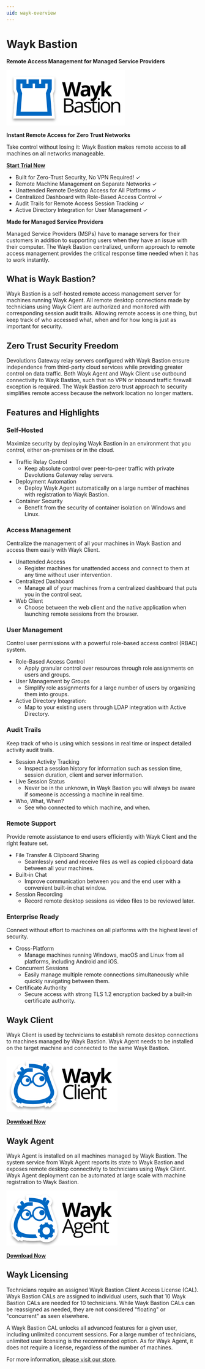 ```yaml
---
uid: wayk-overview
---
```


# Wayk Bastion

**Remote Access Management for Managed Service Providers**

![Image](../logos/wayk-bastion-color-shadow.svg)

**Instant Remote Access for Zero Trust Networks**

Take control without losing it: Wayk Bastion makes remote access to all machines on all networks manageable.

[**Start Trial Now**](https://wayk.devolutions.net/trial)

* Built for Zero-Trust Security, No VPN Required! ✓
* Remote Machine Management on Separate Networks ✓
* Unattended Remote Desktop Access for All Platforms ✓
* Centralized Dashboard with Role-Based Access Control ✓
* Audit Trails for Remote Access Session Tracking ✓
* Active Directory Integration for User Management ✓

**Made for Managed Service Providers**

Managed Service Providers (MSPs) have to manage servers for their customers in addition to supporting users when they have an issue with their computer. The Wayk Bastion centralized, uniform approach to remote access management provides the critical response time needed when it has to work instantly.

## What is Wayk Bastion?

Wayk Bastion is a self-hosted remote access management server for machines running Wayk Agent. All remote desktop connections made by technicians using Wayk Client are authorized and monitored with corresponding session audit trails. Allowing remote access is one thing, but keep track of who accessed what, when and for how long is just as important for security.

## Zero Trust Security Freedom

Devolutions Gateway relay servers configured with Wayk Bastion ensure independence from third-party cloud services while providing greater control on data traffic. Both Wayk Agent and Wayk Client use outbound connectivity to Wayk Bastion, such that no VPN or inbound traffic firewall exception is required. The Wayk Bastion zero trust approach to security simplifies remote access because the network location no longer matters.

## Features and Highlights

### Self-Hosted

Maximize security by deploying Wayk Bastion in an environment that you control, either on-premises or in the cloud.

* Traffic Relay Control
  * Keep absolute control over peer-to-peer traffic with private Devolutions Gateway relay servers.
* Deployment Automation
  * Deploy Wayk Agent automatically on a large number of machines with registration to Wayk Bastion.
* Container Security
  * Benefit from the security of container isolation on Windows and Linux.

### Access Management

Centralize the management of all your machines in Wayk Bastion and access them easily with Wayk Client.

* Unattended Access
  * Register machines for unattended access and connect to them at any time without user intervention.
* Centralized Dashboard
  * Manage all of your machines from a centralized dashboard that puts you in the control seat.
* Web Client
  * Choose between the web client and the native application when launching remote sessions from the browser.

### User Management

Control user permissions with a powerful role-based access control (RBAC) system.

* Role-Based Access Control
  * Apply granular control over resources through role assignments on users and groups.
* User Management by Groups
  * Simplify role assignments for a large number of users by organizing them into groups.
* Active Directory Integration:
  * Map to your existing users through LDAP integration with Active Directory.

### Audit Trails

Keep track of who is using which sessions in real time or inspect detailed activity audit trails.

* Session Activity Tracking
  * Inspect a session history for information such as session time, session duration, client and server information.
* Live Session Status
  * Never be in the unknown, in Wayk Bastion you will always be aware if someone is accessing a machine in real time.
* Who, What, When?
  * See who connected to which machine, and when.

### Remote Support

Provide remote assistance to end users efficiently with Wayk Client and the right feature set.

* File Transfer & Clipboard Sharing
  * Seamlessly send and receive files as well as copied clipboard data between all your machines.
* Built-in Chat
  * Improve communication between you and the end user with a convenient built-in chat window.
* Session Recording
  * Record remote desktop sessions as video files to be reviewed later.

### Enterprise Ready

Connect without effort to machines on all platforms with the highest level of security.

* Cross-Platform
  * Manage machines running Windows, macOS and Linux from all platforms, including Android and iOS.
* Concurrent Sessions
  * Easily manage multiple remote connections simultaneously while quickly navigating between them.
* Certificate Authority
  * Secure access with strong TLS 1.2 encryption backed by a built-in certificate authority.

## Wayk Client

Wayk Client is used by technicians to establish remote desktop connections to machines managed by Wayk Bastion. Wayk Agent needs to be installed on the target machine and connected to the same Wayk Bastion.

![Image](../logos/wayk-client-color-shadow.svg)

[**Download Now**](https://wayk.devolutions.net/wayk-now/home/download)

## Wayk Agent

Wayk Agent is installed on all machines managed by Wayk Bastion. The system service from Wayk Agent reports its state to Wayk Bastion and exposes remote desktop connectivity to technicians using Wayk Client. Wayk Agent deployment can be automated at large scale with machine registration to Wayk Bastion.

![Image](../logos/wayk-agent-color-shadow.svg)

[**Download Now**](https://wayk.devolutions.net/wayk-now/home/download)

## Wayk Licensing

Technicians require an assigned Wayk Bastion Client Access License (CAL). Wayk Bastion CALs are assigned to individual users, such that 10 Wayk Bastion CALs are needed for 10 technicians. While Wayk Bastion CALs can be reassigned as needed, they are not considered "floating" or "concurrent" as seen elsewhere.

A Wayk Bastion CAL unlocks all advanced features for a given user, including unlimited concurrent sessions. For a large number of technicians, unlimited user licensing is the recommended option. As for Wayk Agent, it does not require a license, regardless of the number of machines.

For more information, [please visit our store](https://store.devolutions.net).
